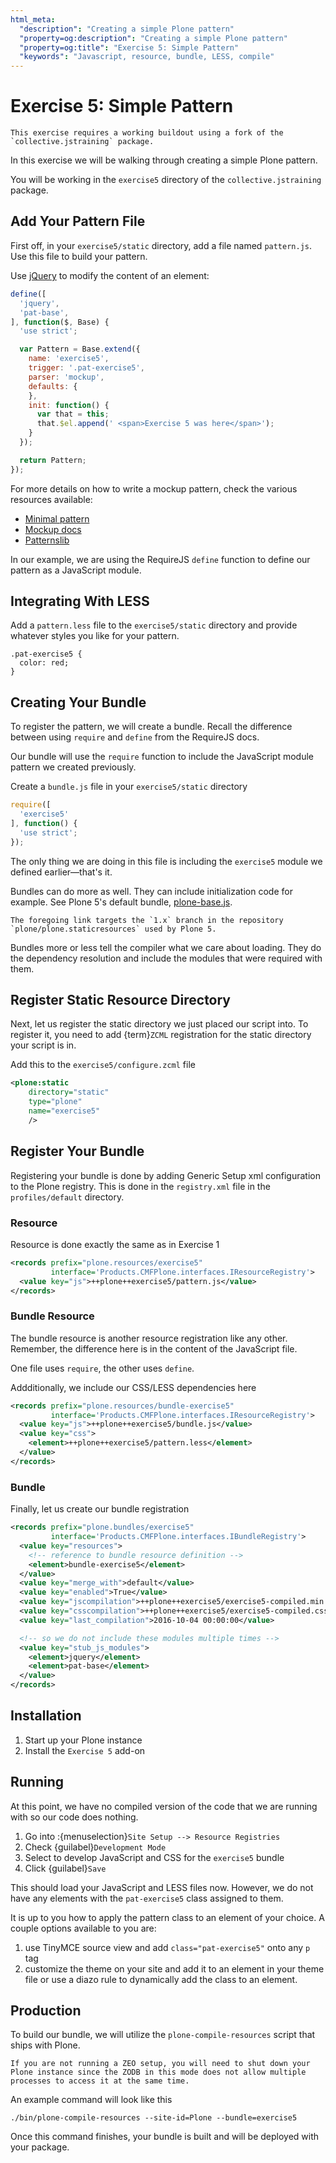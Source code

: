 ```yaml
---
html_meta:
  "description": "Creating a simple Plone pattern"
  "property=og:description": "Creating a simple Plone pattern"
  "property=og:title": "Exercise 5: Simple Pattern"
  "keywords": "Javascript, resource, bundle, LESS, compile"
---
```


# Exercise 5: Simple Pattern

```{warning}
This exercise requires a working buildout using a fork of the `collective.jstraining` package.
```

In this exercise we will be walking through creating a simple Plone pattern.

You will be working in the `exercise5` directory of the `collective.jstraining` package.

## Add Your Pattern File

First off, in your `exercise5/static` directory, add a file named `pattern.js`.
Use this file to build your pattern.

Use [jQuery](https://jquery.com/) to modify the content of an element:

```javascript
define([
  'jquery',
  'pat-base',
], function($, Base) {
  'use strict';

  var Pattern = Base.extend({
    name: 'exercise5',
    trigger: '.pat-exercise5',
    parser: 'mockup',
    defaults: {
    },
    init: function() {
      var that = this;
      that.$el.append(' <span>Exercise 5 was here</span>');
    }
  });

  return Pattern;
});
```

For more details on how to write a mockup pattern, check the various resources available:

- [Minimal pattern](https://github.com/collective/mockup-minimalpattern)
- [Mockup docs](http://plone.github.io/mockup/dev/)
- [Patternslib](https://patternslib.com/)

In our example, we are using the RequireJS `define` function to define our pattern as a JavaScript module.

## Integrating With LESS

Add a `pattern.less` file to the `exercise5/static` directory and provide whatever styles you like for your pattern.

```less
.pat-exercise5 {
  color: red;
}
```

## Creating Your Bundle

To register the pattern, we will create a bundle.
Recall the difference between using `require` and `define` from the RequireJS docs.

Our bundle will use the `require` function to include the JavaScript module pattern we created previously.

Create a `bundle.js` file in your `exercise5/static` directory

```javascript
require([
  'exercise5'
], function() {
  'use strict';
});
```

The only thing we are doing in this file is including the `exercise5` module we defined earlier—that's it.

Bundles can do more as well.
They can include initialization code for example.
See Plone 5's default bundle, [plone-base.js](https://github.com/plone/plone.staticresources/blob/d466f4ca5284760dd3814fb15d7f82cc68c48258/src/plone/staticresources/static/plone-base.js#L43).

```{note}
The foregoing link targets the `1.x` branch in the repository `plone/plone.staticresources` used by Plone 5.
```

Bundles more or less tell the compiler what we care about loading.
They do the dependency resolution and include the modules that were required with them.

## Register Static Resource Directory

Next, let us register the static directory we just placed our script into.
To register it, you need to add {term}`ZCML` registration for the static directory your script is in.

Add this to the `exercise5/configure.zcml` file

```xml
<plone:static
    directory="static"
    type="plone"
    name="exercise5"
    />
```

## Register Your Bundle

Registering your bundle is done by adding Generic Setup xml configuration to the Plone registry.
This is done in the `registry.xml` file in the `profiles/default` directory.

### Resource

Resource is done exactly the same as in Exercise 1

```xml
<records prefix="plone.resources/exercise5"
         interface='Products.CMFPlone.interfaces.IResourceRegistry'>
  <value key="js">++plone++exercise5/pattern.js</value>
</records>
```

### Bundle Resource

The bundle resource is another resource registration like any other.
Remember, the difference here is in the content of the JavaScript file.

One file uses `require`, the other uses `define`.

Addditionally, we include our CSS/LESS dependencies here

```xml
<records prefix="plone.resources/bundle-exercise5"
         interface='Products.CMFPlone.interfaces.IResourceRegistry'>
  <value key="js">++plone++exercise5/bundle.js</value>
  <value key="css">
    <element>++plone++exercise5/pattern.less</element>
  </value>
</records>
```

### Bundle

Finally, let us create our bundle registration

```xml
<records prefix="plone.bundles/exercise5"
         interface='Products.CMFPlone.interfaces.IBundleRegistry'>
  <value key="resources">
    <!-- reference to bundle resource definition -->
    <element>bundle-exercise5</element>
  </value>
  <value key="merge_with">default</value>
  <value key="enabled">True</value>
  <value key="jscompilation">++plone++exercise5/exercise5-compiled.min.js</value>
  <value key="csscompilation">++plone++exercise5/exercise5-compiled.css</value>
  <value key="last_compilation">2016-10-04 00:00:00</value>

  <!-- so we do not include these modules multiple times -->
  <value key="stub_js_modules">
    <element>jquery</element>
    <element>pat-base</element>
  </value>
</records>
```

## Installation

1. Start up your Plone instance
2. Install the `Exercise 5` add-on

## Running

At this point, we have no compiled version of the code that we are running with so our code does nothing.

1. Go into :{menuselection}`Site Setup --> Resource Registries`
2. Check {guilabel}`Development Mode`
3. Select to develop JavaScript and CSS for the `exercise5` bundle
4. Click {guilabel}`Save`

This should load your JavaScript and LESS files now.
However, we do not have any elements with the `pat-exercise5` class assigned to them.

It is up to you how to apply the pattern class to an element of your choice.
A couple options available to you are:

1. use TinyMCE source view and add `class="pat-exercise5"` onto any `p` tag
2. customize the theme on your site and add it to an element in your theme file or use a diazo rule to dynamically add the class to an element.

## Production

To build our bundle, we will utilize the `plone-compile-resources` script that ships with Plone.

```{warning}
If you are not running a ZEO setup, you will need to shut down your Plone instance since the ZODB in this mode does not allow multiple processes to access it at the same time.
```

An example command will look like this

```shell
./bin/plone-compile-resources --site-id=Plone --bundle=exercise5
```

Once this command finishes, your bundle is built and will be deployed with your package.
